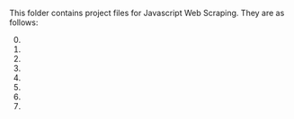 This folder contains project files for Javascript Web Scraping.
They are as follows:

0)

1)

2)

3)

4)

5)

6)

7)

